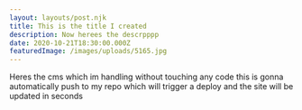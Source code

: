 ```yaml
---
layout: layouts/post.njk
title: This is the title I created
description: Now herees the descrpppp
date: 2020-10-21T18:30:00.000Z
featuredImage: /images/uploads/5165.jpg
---
```

Heres the cms which im handling without touching any code this is gonna  automatically push to my repo which will trigger a deploy and the site will be updated in seconds